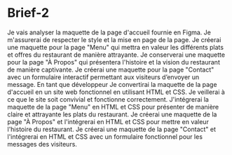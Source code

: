 # Brief-2
 Je vais analyser la maquette de la page d'accueil fournie en Figma. Je m'assurerai de respecter le style et la mise en page de la page.
 Je créerai une maquette pour la page "Menu" qui mettra en valeur les différents plats et offres du restaurant de manière attrayante.
 Je conserverai une maquette pour la page "À Propos" qui présentera l'histoire et la vision du restaurant de manière captivante.
 Je créerai une maquette pour la page "Contact" avec un formulaire interactif permettant aux visiteurs d’envoyer un message.
 En tant que développeur
 Je convertirai la maquette de la page d'accueil en un site web fonctionnel en utilisant HTML et CSS. Je veillerai à ce que le site soit convivial et fonctionne correctement.
 J'intégrerai la maquette de la page "Menu" en HTML et CSS pour présenter de manière claire et attrayante les plats du restaurant.
 Je créerai une maquette de la page "À Propos" et l'intégrerai en HTML et CSS pour mettre en valeur l'histoire du restaurant.
 Je créerai une maquette de la page "Contact" et l'intégrerai en HTML et CSS avec un formulaire fonctionnel pour les messages des visiteurs.
